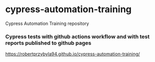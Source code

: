 # cypress-automation-training
Cypress Automation Training repository

### Cypress tests with github actions workflow and with test reports published to github pages
https://robertprzybyla94.github.io/cypress-automation-training/

